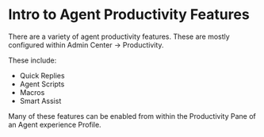 # Intro to Agent Productivity Features

There are a variety of agent productivity features. These are mostly configured
within Admin Center -> Productivity.

These include:

- Quick Replies
- Agent Scripts
- Macros
- Smart Assist

Many of these features can be enabled from within the Productivity Pane of an
Agent experience Profile.
